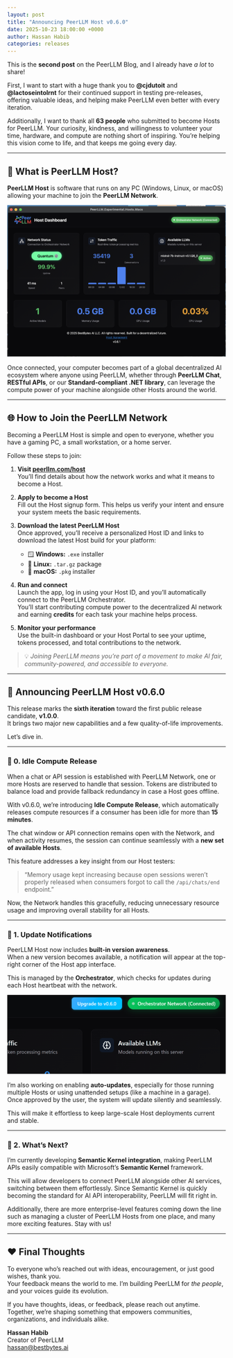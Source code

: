 ```yaml
---
layout: post
title: "Announcing PeerLLM Host v0.6.0"
date: 2025-10-23 18:00:00 +0000
author: Hassan Habib
categories: releases
---
```


This is the **second post** on the PeerLLM Blog, and I already have *a lot* to share!  

First, I want to start with a huge thank you to **@cjdutoit** and **@lactoseintolrnt** for their continued support in testing pre-releases, offering valuable ideas, and helping make PeerLLM even better with every iteration.  

Additionally, I want to thank all **63 people** who submitted to become Hosts for PeerLLM. Your curiosity, kindness, and willingness to volunteer your time, hardware, and compute are nothing short of inspiring. You’re helping this vision come to life, and that keeps me going every day.  

---

## 🚀 What is PeerLLM Host?

**PeerLLM Host** is software that runs on any PC (Windows, Linux, or macOS) allowing your machine to join the **PeerLLM Network**.  

![PeerLLM Host v0.6.0 on Mac](/assets/images/PeerLLM-v0.6.0-MacOSX.png)

Once connected, your computer becomes part of a global decentralized AI ecosystem where anyone using PeerLLM, whether through **PeerLLM Chat**, **RESTful APIs**, or our **Standard-compliant .NET library**, can leverage the compute power of your machine alongside other Hosts around the world.  

---

## 🌐 How to Join the PeerLLM Network

Becoming a PeerLLM Host is simple and open to everyone, whether you have a gaming PC, a small workstation, or a home server.  

Follow these steps to join:

1. **Visit [peerllm.com/host](https://peerllm.com/host)**  
   You’ll find details about how the network works and what it means to become a Host.

2. **Apply to become a Host**  
   Fill out the Host signup form. This helps us verify your intent and ensure your system meets the basic requirements.

3. **Download the latest PeerLLM Host**  
   Once approved, you’ll receive a personalized Host ID and links to download the latest Host build for your platform:  
   - 🪟 **Windows:** `.exe` installer  
   - 🐧 **Linux:** `.tar.gz` package  
   - 🍎 **macOS:** `.pkg` installer  

4. **Run and connect**  
   Launch the app, log in using your Host ID, and you’ll automatically connect to the PeerLLM Orchestrator.  
   You’ll start contributing compute power to the decentralized AI network and earning **credits** for each task your machine helps process.

5. **Monitor your performance**  
   Use the built-in dashboard or your Host Portal to see your uptime, tokens processed, and total contributions to the network.

> 💡 *Joining PeerLLM means you’re part of a movement to make AI fair, community-powered, and accessible to everyone.*

---

## 🎉 Announcing PeerLLM Host v0.6.0

This release marks the **sixth iteration** toward the first public release candidate, **v1.0.0**.  
It brings two major new capabilities and a few quality-of-life improvements.  

Let’s dive in.

---

### 🧠 0. Idle Compute Release

When a chat or API session is established with PeerLLM Network, one or more Hosts are reserved to handle that session. Tokens are distributed to balance load and provide fallback redundancy in case a Host goes offline.

With v0.6.0, we’re introducing **Idle Compute Release**, which automatically releases compute resources if a consumer has been idle for more than **15 minutes**.  

The chat window or API connection remains open with the Network, and when activity resumes, the session can continue seamlessly with a **new set of available Hosts**.  

This feature addresses a key insight from our Host testers:  
> “Memory usage kept increasing because open sessions weren’t properly released when consumers forgot to call the `/api/chats/end` endpoint.”

Now, the Network handles this gracefully, reducing unnecessary resource usage and improving overall stability for all Hosts.  

---

### 🔔 1. Update Notifications

PeerLLM Host now includes **built-in version awareness**.  
When a new version becomes available, a notification will appear at the top-right corner of the Host app interface.  

This is managed by the **Orchestrator**, which checks for updates during each Host heartbeat with the network.  

![PeerLLM on Windows Update](/assets/images/InstallUpdatePeerLLM0.6.0.gif)

I’m also working on enabling **auto-updates**, especially for those running multiple Hosts or using unattended setups (like a machine in a garage). Once approved by the user, the system will update silently and seamlessly.  

This will make it effortless to keep large-scale Host deployments current and stable.

---

### 🧩 2. What’s Next?

I’m currently developing **Semantic Kernel integration**, making PeerLLM APIs easily compatible with Microsoft’s **Semantic Kernel** framework.  

This will allow developers to connect PeerLLM alongside other AI services, switching between them effortlessly. Since Semantic Kernel is quickly becoming the standard for AI API interoperability, PeerLLM will fit right in.

Additionally, there are more enterprise-level features coming down the line such as managing a cluster of PeerLLM Hosts from one place, and many more exciting features. Stay with us!

---

## ❤️ Final Thoughts

To everyone who’s reached out with ideas, encouragement, or just good wishes, thank you.  
Your feedback means the world to me. I’m building PeerLLM for *the people*, and your voices guide its evolution.  

If you have thoughts, ideas, or feedback, please reach out anytime. Together, we’re shaping something that empowers communities, organizations, and individuals alike.  

**Hassan Habib**  
Creator of PeerLLM  
hassan@bestbytes.ai
